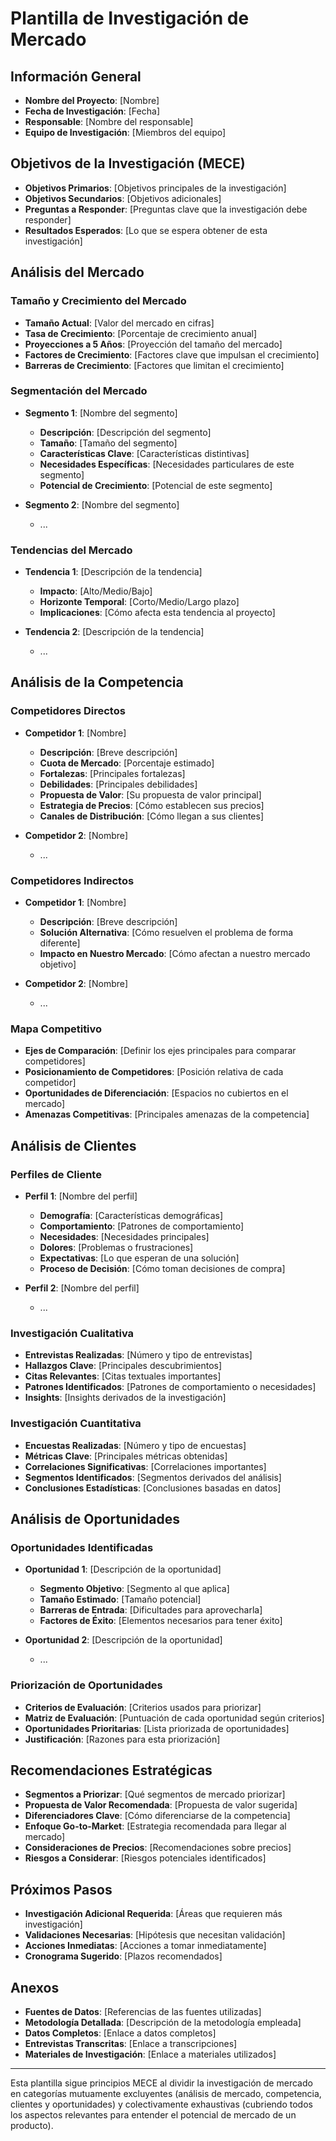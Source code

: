 # Plantilla de Investigación de Mercado

## Información General
- **Nombre del Proyecto**: [Nombre]
- **Fecha de Investigación**: [Fecha]
- **Responsable**: [Nombre del responsable]
- **Equipo de Investigación**: [Miembros del equipo]

## Objetivos de la Investigación (MECE)
- **Objetivos Primarios**: [Objetivos principales de la investigación]
- **Objetivos Secundarios**: [Objetivos adicionales]
- **Preguntas a Responder**: [Preguntas clave que la investigación debe responder]
- **Resultados Esperados**: [Lo que se espera obtener de esta investigación]

## Análisis del Mercado

### Tamaño y Crecimiento del Mercado
- **Tamaño Actual**: [Valor del mercado en cifras]
- **Tasa de Crecimiento**: [Porcentaje de crecimiento anual]
- **Proyecciones a 5 Años**: [Proyección del tamaño del mercado]
- **Factores de Crecimiento**: [Factores clave que impulsan el crecimiento]
- **Barreras de Crecimiento**: [Factores que limitan el crecimiento]

### Segmentación del Mercado
- **Segmento 1**: [Nombre del segmento]
  - **Descripción**: [Descripción del segmento]
  - **Tamaño**: [Tamaño del segmento]
  - **Características Clave**: [Características distintivas]
  - **Necesidades Específicas**: [Necesidades particulares de este segmento]
  - **Potencial de Crecimiento**: [Potencial de este segmento]
  
- **Segmento 2**: [Nombre del segmento]
  - ...

### Tendencias del Mercado
- **Tendencia 1**: [Descripción de la tendencia]
  - **Impacto**: [Alto/Medio/Bajo]
  - **Horizonte Temporal**: [Corto/Medio/Largo plazo]
  - **Implicaciones**: [Cómo afecta esta tendencia al proyecto]
  
- **Tendencia 2**: [Descripción de la tendencia]
  - ...

## Análisis de la Competencia

### Competidores Directos
- **Competidor 1**: [Nombre]
  - **Descripción**: [Breve descripción]
  - **Cuota de Mercado**: [Porcentaje estimado]
  - **Fortalezas**: [Principales fortalezas]
  - **Debilidades**: [Principales debilidades]
  - **Propuesta de Valor**: [Su propuesta de valor principal]
  - **Estrategia de Precios**: [Cómo establecen sus precios]
  - **Canales de Distribución**: [Cómo llegan a sus clientes]
  
- **Competidor 2**: [Nombre]
  - ...

### Competidores Indirectos
- **Competidor 1**: [Nombre]
  - **Descripción**: [Breve descripción]
  - **Solución Alternativa**: [Cómo resuelven el problema de forma diferente]
  - **Impacto en Nuestro Mercado**: [Cómo afectan a nuestro mercado objetivo]
  
- **Competidor 2**: [Nombre]
  - ...

### Mapa Competitivo
- **Ejes de Comparación**: [Definir los ejes principales para comparar competidores]
- **Posicionamiento de Competidores**: [Posición relativa de cada competidor]
- **Oportunidades de Diferenciación**: [Espacios no cubiertos en el mercado]
- **Amenazas Competitivas**: [Principales amenazas de la competencia]

## Análisis de Clientes

### Perfiles de Cliente
- **Perfil 1**: [Nombre del perfil]
  - **Demografía**: [Características demográficas]
  - **Comportamiento**: [Patrones de comportamiento]
  - **Necesidades**: [Necesidades principales]
  - **Dolores**: [Problemas o frustraciones]
  - **Expectativas**: [Lo que esperan de una solución]
  - **Proceso de Decisión**: [Cómo toman decisiones de compra]
  
- **Perfil 2**: [Nombre del perfil]
  - ...

### Investigación Cualitativa
- **Entrevistas Realizadas**: [Número y tipo de entrevistas]
- **Hallazgos Clave**: [Principales descubrimientos]
- **Citas Relevantes**: [Citas textuales importantes]
- **Patrones Identificados**: [Patrones de comportamiento o necesidades]
- **Insights**: [Insights derivados de la investigación]

### Investigación Cuantitativa
- **Encuestas Realizadas**: [Número y tipo de encuestas]
- **Métricas Clave**: [Principales métricas obtenidas]
- **Correlaciones Significativas**: [Correlaciones importantes]
- **Segmentos Identificados**: [Segmentos derivados del análisis]
- **Conclusiones Estadísticas**: [Conclusiones basadas en datos]

## Análisis de Oportunidades

### Oportunidades Identificadas
- **Oportunidad 1**: [Descripción de la oportunidad]
  - **Segmento Objetivo**: [Segmento al que aplica]
  - **Tamaño Estimado**: [Tamaño potencial]
  - **Barreras de Entrada**: [Dificultades para aprovecharla]
  - **Factores de Éxito**: [Elementos necesarios para tener éxito]
  
- **Oportunidad 2**: [Descripción de la oportunidad]
  - ...

### Priorización de Oportunidades
- **Criterios de Evaluación**: [Criterios usados para priorizar]
- **Matriz de Evaluación**: [Puntuación de cada oportunidad según criterios]
- **Oportunidades Prioritarias**: [Lista priorizada de oportunidades]
- **Justificación**: [Razones para esta priorización]

## Recomendaciones Estratégicas
- **Segmentos a Priorizar**: [Qué segmentos de mercado priorizar]
- **Propuesta de Valor Recomendada**: [Propuesta de valor sugerida]
- **Diferenciadores Clave**: [Cómo diferenciarse de la competencia]
- **Enfoque Go-to-Market**: [Estrategia recomendada para llegar al mercado]
- **Consideraciones de Precios**: [Recomendaciones sobre precios]
- **Riesgos a Considerar**: [Riesgos potenciales identificados]

## Próximos Pasos
- **Investigación Adicional Requerida**: [Áreas que requieren más investigación]
- **Validaciones Necesarias**: [Hipótesis que necesitan validación]
- **Acciones Inmediatas**: [Acciones a tomar inmediatamente]
- **Cronograma Sugerido**: [Plazos recomendados]

## Anexos
- **Fuentes de Datos**: [Referencias de las fuentes utilizadas]
- **Metodología Detallada**: [Descripción de la metodología empleada]
- **Datos Completos**: [Enlace a datos completos]
- **Entrevistas Transcritas**: [Enlace a transcripciones]
- **Materiales de Investigación**: [Enlace a materiales utilizados]

---

Esta plantilla sigue principios MECE al dividir la investigación de mercado en categorías mutuamente excluyentes (análisis de mercado, competencia, clientes y oportunidades) y colectivamente exhaustivas (cubriendo todos los aspectos relevantes para entender el potencial de mercado de un producto). 
